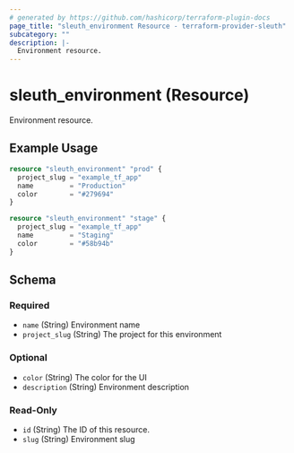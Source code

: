 ```yaml
---
# generated by https://github.com/hashicorp/terraform-plugin-docs
page_title: "sleuth_environment Resource - terraform-provider-sleuth"
subcategory: ""
description: |-
  Environment resource.
---
```


# sleuth_environment (Resource)

Environment resource.

## Example Usage

```terraform
resource "sleuth_environment" "prod" {
  project_slug = "example_tf_app"
  name         = "Production"
  color        = "#279694"
}

resource "sleuth_environment" "stage" {
  project_slug = "example_tf_app"
  name         = "Staging"
  color        = "#58b94b"
}
```

<!-- schema generated by tfplugindocs -->
## Schema

### Required

- `name` (String) Environment name
- `project_slug` (String) The project for this environment

### Optional

- `color` (String) The color for the UI
- `description` (String) Environment description

### Read-Only

- `id` (String) The ID of this resource.
- `slug` (String) Environment slug

